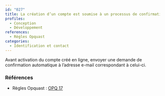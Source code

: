 ```yaml
---
id: "027"
title: La création d’un compte est soumise à un processus de confirmation.
profiles:
  - Conception
  - Développement
references:
  - Règles Opquast
categories:
  - Identification et contact
---
```


Avant activation du compte créé en ligne, envoyer une demande de confirmation automatique à l’adresse e-mail correspondant à celui-ci.


### Références

* Règles Opquast : [OPQ 17](https://checklists.opquast.com/fr/assurance-qualite-web/la-creation-dun-compte-est-soumise-a-un-processus-de-confirmation)
